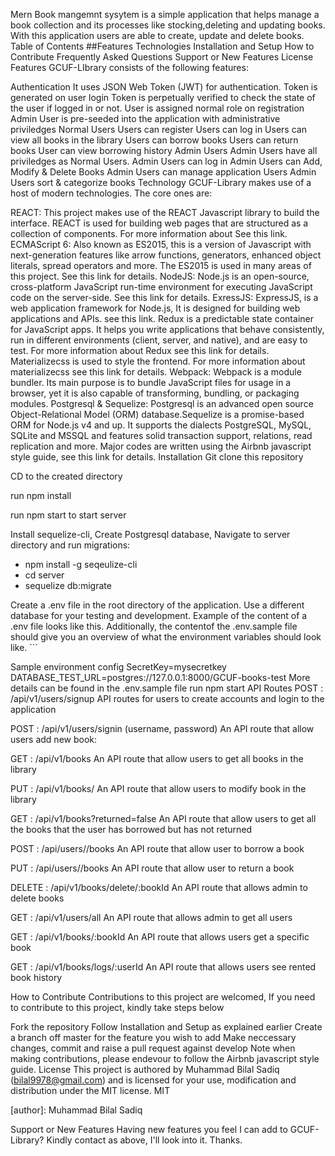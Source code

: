 Mern Book mangemnt sysytem is a simple application that helps manage a book collection and its processes like stocking,deleting and updating books. With this application users are able to create, update and delete books. 
Table of Contents
##Features
Technologies
Installation and Setup
How to Contribute
Frequently Asked Questions
Support or New Features
License
Features
GCUF-LIbrary consists of the following features:

Authentication
It uses JSON Web Token (JWT) for authentication.
Token is generated on user login
Token is perpetually verified to check the state of the user if logged in or not.
User is assigned normal role on registration
Admin User is pre-seeded into the application with administrative priviledges
Normal Users
Users can register
Users can log in
Users can view all books in the library
Users can borrow books
Users can return books
User can view borrowing history
Admin Users
Admin Users have all priviledges as Normal Users.
Admin Users can log in
Admin Users can Add, Modify & Delete Books
Admin Users can manage application Users
Admin Users sort & categorize books
Technology
GCUF-Library makes use of a host of modern technologies. The core ones are:

REACT: This project makes use of the REACT Javascript library to build the interface. REACT is used for building web pages that are structured as a collection of components. For more information about See this link.
ECMAScript 6: Also known as ES2015, this is a version of Javascript with next-generation features like arrow functions, generators, enhanced object literals, spread operators and more. The ES2015 is used in many areas of this project. See this link for details.
NodeJS: Node.js is an open-source, cross-platform JavaScript run-time environment for executing JavaScript code on the server-side. See this link for details.
ExressJS: ExpressJS, is a web application framework for Node.js, It is designed for building web applications and APIs. see this link.
Redux is a predictable state container for JavaScript apps. It helps you write applications that behave consistently, run in different environments (client, server, and native), and are easy to test. For more information about Redux see this link for details.
Materializecss is used to style the frontend. For more information about materializecss see this link for details.
Webpack: Webpack is a module bundler. Its main purpose is to bundle JavaScript files for usage in a browser, yet it is also capable of transforming, bundling, or packaging modules.
Postgresql & Sequelize: Postgresql is an advanced open source Object-Relational Model (ORM) database.Sequelize is a promise-based ORM for Node.js v4 and up. It supports the dialects PostgreSQL, MySQL, SQLite and MSSQL and features solid transaction support, relations, read replication and more.
Major codes are written using the Airbnb javascript style guide, see this link for details.
Installation
Git clone this repository

CD to the created directory

run npm install

run npm start to start server

Install sequelize-cli, Create Postgresql database, Navigate to server directory and run migrations:

- npm install -g seqeulize-cli
- cd server
- sequelize db:migrate


Create a .env file in the root directory of the application. Use a different database for your testing and development. Example of the content of a .env file looks like this. Additionally, the contentof the .env.sample file should give you an overview of what the environment variables should look like. ```

Sample environment config
SecretKey=mysecretkey
DATABASE_TEST_URL=postgres://127.0.0.1:8000/GCUF-books-test
More details can be found in the .env.sample file
run npm start
API Routes
POST : /api/v1/users/signup API routes for users to create accounts and login to the application

POST : /api/v1/users/signin (username, password) An API route that allow users add new book:

GET : /api/v1/books An API route that allow users to get all books in the library

PUT : /api/v1/books/ An API route that allow users to modify book in the library

GET : /api/v1/books?returned=false An API route that allow users to get all the books that the user has borrowed but has not returned

POST : /api/users/<userId>/books An API route that allow user to borrow a book

PUT : /api/users/<userId>/books An API route that allow user to return a book

DELETE : /api/v1/books/delete/:bookId An API route that allows admin to delete books

GET : /api/v1/users/all An API route that allows admin to get all users

GET : /api/v1/books/:bookId An API route that allows users get a specific book

GET : /api/v1/books/logs/:userId An API route that allows users see rented book history

How to Contribute
Contributions to this project are welcomed, If you need to contribute to this project, kindly take steps below

Fork the repository
Follow Installation and Setup as explained earlier
Create a branch off master for the feature you wish to add
Make neccessary changes, commit and raise a pull request against develop Note when making contributions, please endevour to follow the Airbnb javascript style guide.
License
This project is authored by Muhammad Bilal Sadiq (bilal9978@gmail.com) and is licensed for your use, modification and distribution under the MIT license. MIT

[author]: Muhammad Bilal Sadiq

Support or New Features
Having new features you feel I can add to GCUF-Library? Kindly contact as above, I'll look into it. Thanks.
